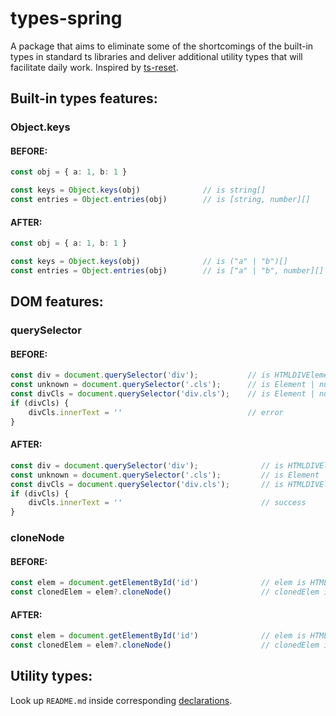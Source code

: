 # types-spring 

A package that aims to eliminate some of the shortcomings of the built-in types in standard ts libraries and deliver additional utility types that will facilitate daily work. Inspired by [ts-reset](https://github.com/total-typescript/ts-reset). 

## Built-in types features:

### Object.keys

#### BEFORE:

```ts
const obj = { a: 1, b: 1 }

const keys = Object.keys(obj)              // is string[]
const entries = Object.entries(obj)        // is [string, number][]
```

#### AFTER:

```ts
const obj = { a: 1, b: 1 }

const keys = Object.keys(obj)              // is ("a" | "b")[]
const entries = Object.entries(obj)        // is ["a" | "b", number][]
```

## DOM features:

### querySelector

#### BEFORE: 

```ts
const div = document.querySelector('div');           // is HTMLDIVElement | null
const unknown = document.querySelector('.cls');      // is Element | null
const divCls = document.querySelector('div.cls');    // is Element | null
if (divCls) {
    divCls.innerText = ''                            // error
}
```

#### AFTER:

```ts
const div = document.querySelector('div');              // is HTMLDIVElement | null
const unknown = document.querySelector('.cls');         // is Element | null
const divCls = document.querySelector('div.cls');       // is HTMLDIVElement | null
if (divCls) {
    divCls.innerText = ''                               // success
}
```

### cloneNode

#### BEFORE: 

```ts
const elem = document.getElementById('id')              // elem is HTMLElement
const clonedElem = elem?.cloneNode()                    // clonedElem is Node
```

#### AFTER:

```ts
const elem = document.getElementById('id')              // elem is HTMLElement
const clonedElem = elem?.cloneNode()                    // clonedElem is HTMLElement also
```

## Utility types:

Look up `README.md` inside corresponding [declarations](https://github.com/Sanshain/types-spring/tree/master/sources/utils).
